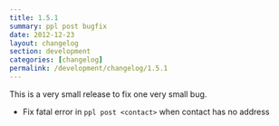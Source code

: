 ```yaml
---
title: 1.5.1
summary: ppl post bugfix
date: 2012-12-23
layout: changelog
section: development
categories: [changelog]
permalink: /development/changelog/1.5.1
---
```


This is a very small release to fix one very small bug.

* Fix fatal error in `ppl post <contact>` when contact has no address
